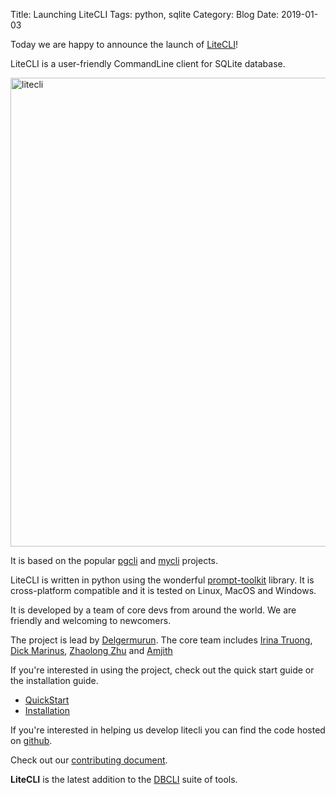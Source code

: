 Title: Launching LiteCLI
Tags: python, sqlite
Category: Blog
Date: 2019-01-03

Today we are happy to announce the launch of [LiteCLI](https://github.com/dbcli/litecli)!

LiteCLI is a user-friendly CommandLine client for SQLite database. 

<img src='https://litecli.com/images/litecli.png' width=750px align=center alt='litecli'/>


It is based on the popular [pgcli](https://www.pgcli.com) and [mycli](https://www.mycli.net) projects.

LiteCLI is written in python using the wonderful [prompt-toolkit](https://github.com/prompt-toolkit/python-prompt-toolkit) library. It is
cross-platform compatible and it is tested on Linux, MacOS and Windows.

It is developed by a team of core devs from around the world. We are friendly
and welcoming to newcomers. 

The project is lead by [Delgermurun](https://github.com/delgermurun). The
core team includes [Irina Truong](https://github.com/j-bennet),
[Dick Marinus](https://github.com/meeuw), [Zhaolong Zhu](https://github.com/zzl0) and [Amjith](https://github.com/amjith)

If you're interested in using the project, check out the quick start guide or the installation guide. 

* [QuickStart](https://www.litecli.com)
* [Installation](https://www.litecli.com/install)

If you're interested in helping us develop litecli you can find the code hosted
on [github](https://github.com/dbcli/litecli/). 

Check out our [contributing
document](https://github.com/dbcli/litecli/blob/master/CONTRIBUTING.md). 

**LiteCLI** is the latest addition to the [DBCLI](https://www.dbcli.com) suite of tools. 

